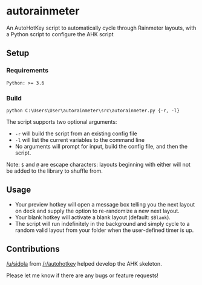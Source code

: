 # autorainmeter

An AutoHotKey script to automatically cycle through Rainmeter layouts, with a Python script to configure the AHK script

## Setup

### Requirements

`Python: >= 3.6`

### Build

`python C:\Users\User\autorainmeter\src\autorainmeter.py {-r, -l}`

The script supports two optional arguments:
* `-r` will build the script from an existing config file
* `-l` will list the current variables to the command line
* No arguments will prompt for input, build the config file, and then the script.

Note: `$` and `@` are escape characters: layouts beginning with either will not be added to the library to shuffle from.

## Usage

* Your preview hotkey will open a message box telling you the next layout on deck and supply the option to re-randomize a new next layout.
* Your blank hotkey will activate a blank layout (default: `$Blank`).
* The script will run indefinitely in the background and simply cycle to a random valid layout from your folder when the user-defined timer is up.

## Contributions

[/u/sidola](https://www.reddit.com/user/sidola) from [/r/autohotkey](https://www.reddit.com/r/autohotkey) helped develop the AHK skeleton.

Please let me know if there are any bugs or feature requests!